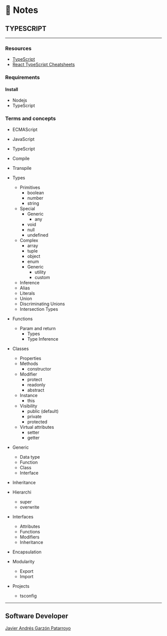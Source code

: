# :memo: Notes
## TYPESCRIPT
- - -
### Resources
* [TypeScript](https://www.typescriptlang.org/)
* [React TypeScript Cheatsheets](https://react-typescript-cheatsheet.netlify.app/)
### Requirements
#### Install
* Nodejs
* TypeScript
### Terms and concepts
* ECMAScript
* JavaScript
* TypeScript
* Compile
* Transpile

* Types
  * Primitives
    - boolean
    - number
    - string
  * Special
    * Generic
      - any
    - void
    - null
    - undefined
  * Complex
    - array
    - tuple
    - object
    - enum
    * Generic
      - utility
      - custom
  - Inference
  - Alias
  - Literals
  - Union
  - Discriminating Unions
  - Intersection Types

* Functions
  * Param and return
    - Types
    - Type Inference

* Classes
  - Properties
  * Methods
    - constructor
  * Modifier
    - protect
    - readonly
    - abstract
  * Instance
    - this
  * Visibility
    - public (default)
    - private
    - protected
  * Virtual attributes
    - setter
    - getter

* Generic
  - Data type
  - Function
  - Class
  - Interface

* Inheritance

* Hierarchi
  - super
  - overwrite

* Interfaces
  - Attributes
  - Functions
  - Modifiers
  - Inheritance

* Encapsulation

* Modularity
  - Export
  - Import

* Projects
  - tsconfig
- - -
## Software Developer
[Javier Andrés Garzón Patarroyo](https://javierandres.dev)
